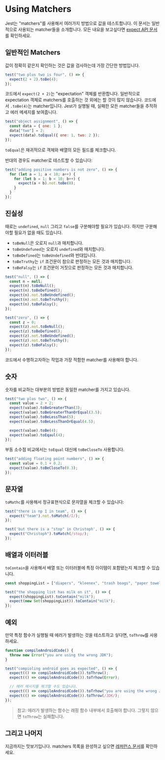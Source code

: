 # Using Matchers

Jest는 "matchers"를 사용해서 여러가지 방법으로 값을 테스트합니다. 이 문서는 일반적으로 사용되는 matcher들을 소개합니다. 모든 내요을 보고싶다면 [expect API 문서](https://jestjs.io/docs/expect)를 확인하세요.

## 일반적인 Matchers

값이 정확히 같은지 확인하는 것은 값을 검사하는데 가장 간단한 방법입니다.

```javascript
test("two plus two is four", () => {
  expect(2 + 2).toBe(4);
});
```

코드에서 `expect(2 + 2)`는 "expectation" 객체를 반환합니다. 일반적으로 expectation 객체로 matchers를 호출하는 것 외에는 할 것이 많지 않습니다. 코드에서 `.toBe(4)`는 matcher입니다. Jest가 실행될 때, 실패한 모든 matcher들을 추적하고 에러 메세지를 보여줍니다.

```javascript
test("object assignment", () => {
  const data = { one: 1 };
  data["two"] = 2;
  expect(data).toEqual({ one: 1, two: 2 });
});
```

`toEqual`은 재귀적으로 객체와 배열의 모든 필드를 체크합니다.

반대의 경우도 matcher로 테스트할 수 있습니다:

```javascript
test("adding positive numbers is not zero", () => {
  for (let a = 1; a < 10; a++) {
    for (let b = 1; b < 10; b++) {
      expect(a + b).not.toBe(0);
    }
  }
});
```

## 진실성

때로는 `undefined`, `null` 그리고 `false`를 구분해야할 필요가 있습니다. 하지만 구분해야할 필요가 없을 때도 있습니다.

- `toBeNull`은 오로지 `null`과 매치합니다.
- `toBeUndefuned`는 오로지 `undefined`와 매치합니다.
- `toBeDefined`는 `toBeUndefined`와 반대입니다.
- `toBeTruthy`는 `if` 조건문이 참으로 판정하는 모든 것과 매치합니다.
- `toBeFalsy`는 `if` 조건문이 거짓으로 판정하는 모든 것과 매치합니다.

```javascript
test("null", () => {
  const n = null;
  expect(n).toBeNull();
  expect(n).toBeDefined();
  expect(n).not.toBeUndefined();
  expect(n).not.toBeTruthy();
  expect(n).toBeFalsy();
});

test("zero", () => {
  const z = 0;
  expect(z).not.toBeNull();
  expect(z).toBeDefined();
  expect(z).not.toBeUndefined();
  expect(z).not.toBeTruthy();
  expect(z).toBeFalsy();
});
```

코드에서 수행하고자하는 작업과 가장 적함한 matcher를 사용해야 합니다.

## 숫자

숫자를 비교하는 대부분의 방법은 동일한 matcher를 가지고 있습니다.

```javascript
test("two plus two", () => {
  const value = 2 + 2;
  expect(value).toBeGreaterThan(3);
  expect(value).toBeGreaterThanOrEqual(3.5);
  expect(value).toBeLessThan(5);
  expect(value).toBeLessThanOrEqual(4.5);

  expect(value).toBe(4);
  expect(value).toEqaul(4);
});
```

부동 소수점 비교에서는 `toEqual` 대신에 `toBeCloseTo` 사용합니다.

```javascript
test("adding floating point numbers", () => {
  const value = 0.1 + 0.2;
  expect(value).toBeCloseTo(0.3);
});
```

## 문자열

`toMathc`를 사용해서 정규표현식으로 문자열을 체크할 수 있습니다:

```javascript
test("there is np I in team", () => {
  expect("team").not.toMatch(/I/);
});

test('but there is a "stop" in Christoph', () => {
  expect("Christoph").toMatch(/stop/);
});
```

## 배열과 이터러블

`toContain`을 사용해서 배열 또는 이터러블에 특정 아이템이 포함됐는지 체크할 수 있습니다.

```javascript
const shoppingList = ["diapers", "kleenex", "trash boags", "paper towels", "milk"];

test("the shopping list has milk on it", () => {
  expect(shoppingList).toContain("milk");
  expect(new Set(shoppingList)).toContain("milk");
});
```

## 예외

만약 특정 함수가 실행될 때 에러가 발생하는 것을 테스트하고 싷다면, `toThrow`를 사용하세요.

```javascript
function compileAndroidCode() {
  throw new Error("you are using the wrong JDK");
}

test("compioling android goes as expected", () => {
  expect(() => compileAndroidCode()).toThrow();
  expect(() => compileAndroidCode()).toTrhow(Error);

  // 에러 메시지를 체크할 수도 있습니다.
  expect(() => compileAndroidCode()).toTrhow("you are using the wrong JDK");
  expect(() => compileAndroidCode()).toThrow(/JDK/);
});
```

> 참고: 에러가 발생하는 함수는 래핑 함수 내부에서 호출해야 합니다. 그렇지 않으면 `toThrow`는 실패합니다.

## 그리고 나머지

지금까지는 맛보기입니다. matchers 목록을 완성하고 싶으면 [레퍼런스 문서](https://jestjs.io/docs/expect)를 확인하세요.
